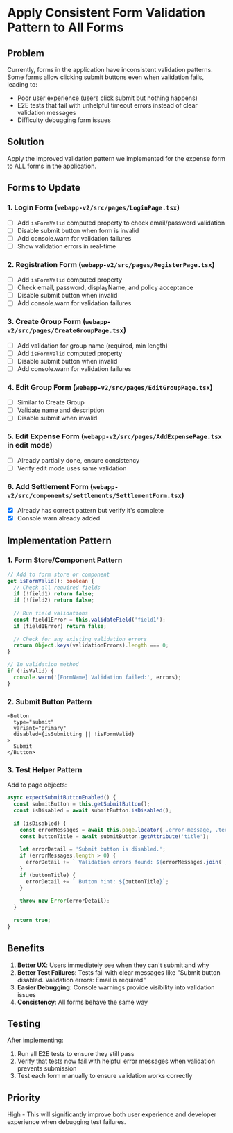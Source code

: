 # Apply Consistent Form Validation Pattern to All Forms

## Problem
Currently, forms in the application have inconsistent validation patterns. Some forms allow clicking submit buttons even when validation fails, leading to:
- Poor user experience (users click submit but nothing happens)
- E2E tests that fail with unhelpful timeout errors instead of clear validation messages
- Difficulty debugging form issues

## Solution
Apply the improved validation pattern we implemented for the expense form to ALL forms in the application.

## Forms to Update

### 1. Login Form (`webapp-v2/src/pages/LoginPage.tsx`)
- [ ] Add `isFormValid` computed property to check email/password validation
- [ ] Disable submit button when form is invalid
- [ ] Add console.warn for validation failures
- [ ] Show validation errors in real-time

### 2. Registration Form (`webapp-v2/src/pages/RegisterPage.tsx`)
- [ ] Add `isFormValid` computed property
- [ ] Check email, password, displayName, and policy acceptance
- [ ] Disable submit button when invalid
- [ ] Add console.warn for validation failures

### 3. Create Group Form (`webapp-v2/src/pages/CreateGroupPage.tsx`)
- [ ] Add validation for group name (required, min length)
- [ ] Add `isFormValid` computed property
- [ ] Disable submit button when invalid
- [ ] Add console.warn for validation failures

### 4. Edit Group Form (`webapp-v2/src/pages/EditGroupPage.tsx`)
- [ ] Similar to Create Group
- [ ] Validate name and description
- [ ] Disable submit when invalid

### 5. Edit Expense Form (`webapp-v2/src/pages/AddExpensePage.tsx` in edit mode)
- [ ] Already partially done, ensure consistency
- [ ] Verify edit mode uses same validation

### 6. Add Settlement Form (`webapp-v2/src/components/settlements/SettlementForm.tsx`)
- [x] Already has correct pattern but verify it's complete
- [x] Console.warn already added

## Implementation Pattern

### 1. Form Store/Component Pattern
```typescript
// Add to form store or component
get isFormValid(): boolean {
  // Check all required fields
  if (!field1) return false;
  if (!field2) return false;
  
  // Run field validations
  const field1Error = this.validateField('field1');
  if (field1Error) return false;
  
  // Check for any existing validation errors
  return Object.keys(validationErrors).length === 0;
}

// In validation method
if (!isValid) {
  console.warn('[FormName] Validation failed:', errors);
}
```

### 2. Submit Button Pattern
```tsx
<Button
  type="submit"
  variant="primary"
  disabled={isSubmitting || !isFormValid}
>
  Submit
</Button>
```

### 3. Test Helper Pattern
Add to page objects:
```typescript
async expectSubmitButtonEnabled() {
  const submitButton = this.getSubmitButton();
  const isDisabled = await submitButton.isDisabled();
  
  if (isDisabled) {
    const errorMessages = await this.page.locator('.error-message, .text-red-500, [role="alert"]').allTextContents();
    const buttonTitle = await submitButton.getAttribute('title');
    
    let errorDetail = 'Submit button is disabled.';
    if (errorMessages.length > 0) {
      errorDetail += ` Validation errors found: ${errorMessages.join(', ')}`;
    }
    if (buttonTitle) {
      errorDetail += ` Button hint: ${buttonTitle}`;
    }
    
    throw new Error(errorDetail);
  }
  
  return true;
}
```

## Benefits
1. **Better UX**: Users immediately see when they can't submit and why
2. **Better Test Failures**: Tests fail with clear messages like "Submit button disabled. Validation errors: Email is required"
3. **Easier Debugging**: Console warnings provide visibility into validation issues
4. **Consistency**: All forms behave the same way

## Testing
After implementing:
1. Run all E2E tests to ensure they still pass
2. Verify that tests now fail with helpful error messages when validation prevents submission
3. Test each form manually to ensure validation works correctly

## Priority
High - This will significantly improve both user experience and developer experience when debugging test failures.